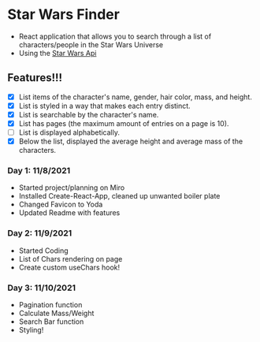 # Star Wars Finder

- React application that allows you to search through a list of characters/people in the Star Wars Universe
- Using the [Star Wars Api](https://swapi.dev/documentation)

## Features!!!

- [x] List items of the character's name, gender, hair color, mass, and height.
- [x] List is styled in a way that makes each entry distinct.
- [x] List is searchable by the character's name.
- [x] List has pages (the maximum amount of entries on a page is 10).
- [ ] List is displayed alphabetically.
- [x] Below the list, displayed the average height and average mass of the characters.

### Day 1: 11/8/2021

- Started project/planning on Miro
- Installed Create-React-App, cleaned up unwanted boiler plate
- Changed Favicon to Yoda
- Updated Readme with features

### Day 2: 11/9/2021

- Started Coding
- List of Chars rendering on page
- Create custom useChars hook!

### Day 3: 11/10/2021

- Pagination function
- Calculate Mass/Weight
- Search Bar function
- Styling!
